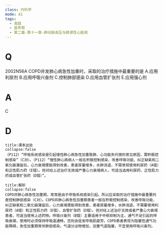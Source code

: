 ```yaml
---
class: 内科学
mode: A1
tags:
  - 真题
  - 医考帮
  - 第二篇-第十一章-肺动脉高压与肺源性心脏病
---
```


# Q
2002N56A COPD并发肺心病急性加重时，采取的治疗措施中最重要的是
A.应用利尿剂
B.应用呼吸兴奋剂
C.控制肺部感染
D.应用血管扩张剂
E.应用强心剂

# A
C
# D
```ad-note
title:课本出处
collapse:false
（P112）“呼吸系统感染是引起慢性肺心病急性加重致肺、心功能失代偿的常见原因，需积极控制感染”（C对）。（P112）“慢性肺心病病人一般在积极控制感染、改善呼吸功能、纠正缺氧和二氧化碳潴留后，心力衰竭便能得到改善，患者尿量增多，水肿消退，不需常规使用利尿药（A错）和正性肌力药（E错）。但对经上述治疗无效或严重心力衰竭病人，可适当选用利尿药、正性肌力药或血管扩张药（D错）”。
```

```ad-summary
title:解析
collapse:false
COPD并肺心病急性加重期，常常是由于呼吸系统感染引起。所以应采取的治疗措施中最重要的是控制肺部感染（C对）。COPD并肺心病急性加重期患者一般在积极控制感染、改善呼吸功能、纠正缺氧和二氧化碳潴留后，心力衰竭便能得到改善，患者尿量增多，水肿消退，不需要使用利尿药（A错）和正性肌力药（E错）、血管扩张药（D错）。但对经上述治疗无效或者严重心力衰竭患者，可适当使用上述药物。呼吸兴奋剂（B错）主要适用于中枢抑制为主、通气不足引起的呼吸衰竭，使用时必须保持呼吸道通畅，否则会促发呼吸肌疲劳，COPD患者表现为阻塞性通气功能障碍，急性加重期常伴肺部感染，气道分泌物增加，加重气道阻塞，不宜使用呼吸兴奋剂。
```

